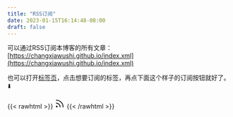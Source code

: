 ```yaml
---
title: "RSS订阅"
date: 2023-01-15T16:14:48-08:00
draft: false
---
```


可以通过RSS订阅本博客的所有文章：[https://changxiawushi.github.io/index.xml](https://changxiawushi.github.io/index.xml)

也可以打开[标签页](../tags)，点击想要订阅的标签，再点下面这个样子的订阅按钮就好了。⬇️

{{< rawhtml >}}
<svg xmlns="http://www.w3.org/2000/svg" viewBox="0 0 24 24" fill="none" stroke="currentColor" stroke-width="2"
  stroke-linecap="round" stroke-linejoin="round" height="23">
  <path d="M4 11a9 9 0 0 1 9 9" />
  <path d="M4 4a16 16 0 0 1 16 16" />
  <circle cx="5" cy="19" r="1" />
</svg>
{{< /rawhtml >}}